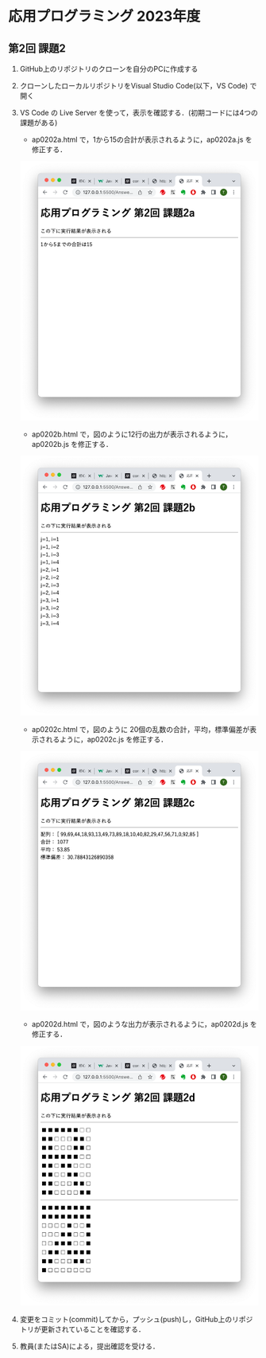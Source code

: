 # 応用プログラミング 2023年度

## 第2回 課題2

1. GitHub上のリポジトリのクローンを自分のPCに作成する

1. クローンしたローカルリポジトリをVisual Studio Code(以下，VS Code) で開く

1. VS Code の Live Server を使って，表示を確認する．(初期コードには4つの課題がある)

    * ap0202a.html で，1から15の合計が表示されるように，ap0202a.js を修正する．

    ![合計](ap20220202a.png)

    * ap0202b.html で，図のように12行の出力が表示されるように，ap0202b.js を修正する．

    ![ループ](ap20220202b.png)


    * ap0202c.html で，図のように 20個の乱数の合計，平均，標準偏差が表示されるように，ap0202c.js を修正する．

    ![合計](ap20220202c.png)

    * ap0202d.html で，図のような出力が表示されるように，ap0202d.js を修正する．

    ![合計](ap20220202d.png)

1. 変更をコミット(commit)してから，プッシュ(push)し，GitHub上のリポジトリが更新されていることを確認する．

1. 教員(またはSA)による，提出確認を受ける．
